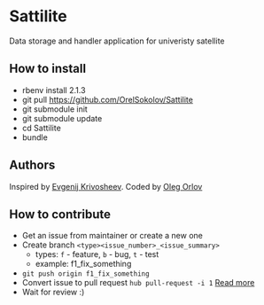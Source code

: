 # Sattilite

Data storage and handler application for univeristy satellite

## How to install

* rbenv install 2.1.3
* git pull https://github.com/OrelSokolov/Sattilite
* git submodule init
* git submodule update
* cd Sattilite
* bundle

## Authors

Inspired by [Evgenij Krivosheev](/Evgeneus). Coded by [Oleg Orlov](/OrelSokolov)

## How to contribute

* Get an issue from maintainer or create a new one
* Create branch `<type><issue_number>_<issue_summary>`
  * types: `f` - feature, `b` - bug, `t` - test
  * example: f1_fix_something
* `git push origin f1_fix_something`
* Convert issue to pull request `hub pull-request -i 1` [Read more](https://github.com/github/hub)
* Wait for review :)

